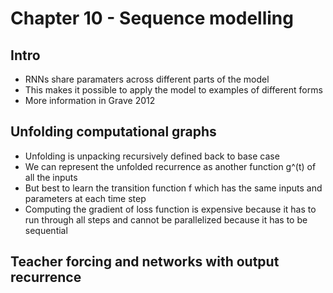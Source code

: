 # Chapter 10 - Sequence modelling 

## Intro
* RNNs share paramaters across different parts of the model
* This makes it possible to apply the model to examples of different forms
* More information in Grave 2012

## Unfolding computational graphs
* Unfolding is unpacking recursively defined back to base case
* We can represent the unfolded recurrence as another function g^(t) of all the inputs
* But best to learn the transition function f which has the same inputs and parameters at each time step
* Computing the gradient of loss function is expensive because it has to run through all steps and cannot be parallelized because it has to be sequential

## Teacher forcing and networks with output recurrence